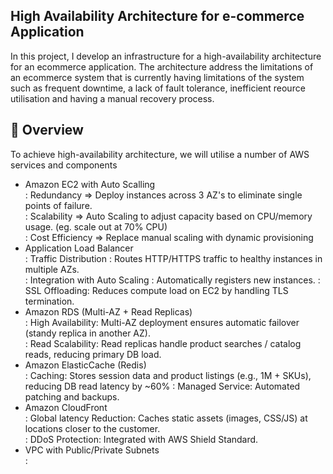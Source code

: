## High Availability Architecture for e-commerce Application
In this project, I develop an infrastructure for a high-availability architecture for an ecommerce application. The architecture address the limitations of an ecommerce system that is currently having limitations of the system such as frequent downtime, a lack of fault tolerance, inefficient reource utilisation and having a manual recovery process.

## 🚀 Overview
To achieve high-availability architecture, we will utilise a number of AWS services and components
- Amazon EC2 with Auto Scalling  
      : Redundancy       => Deploy instances across 3 AZ's to eliminate single points of failure.  
      : Scalability      => Auto Scaling to adjust capacity based on CPU/memory usage. (eg. scale out at 70% CPU)  
      : Cost Efficiency  => Replace manual scaling with dynamic provisioning
- Application Load Balancer  
      : Traffic Distribution : Routes HTTP/HTTPS traffic to healthy instances in multiple AZs.  
      : Integration with Auto Scaling : Automatically registers new instances.
      : SSL Offloading: Reduces compute load on EC2 by handling TLS termination.
- Amazon RDS (Multi-AZ + Read Replicas)  
      : High Availability: Multi-AZ deployment ensures automatic failover (standy replica in another AZ).  
      : Read Scalability: Read replicas handle product searches / catalog reads, reducing primary DB load.  
- Amazon ElasticCache (Redis)  
      : Caching: Stores session data and product listings (e.g., 1M + SKUs), reducing DB read latency by ~60%
      : Managed Service: Automated patching and backups.
- Amazon CloudFront  
      : Global latency Reduction: Caches static assets (images, CSS/JS) at locations closer to the customer.  
      : DDoS Protection: Integrated with AWS Shield Standard.
- VPC with Public/Private Subnets  
      : 
